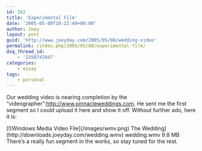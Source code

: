 ```yaml
---
id: 162
title: 'Experimental Film'
date: '2005-05-08T18:22:49+00:00'
author: Joey
layout: post
guid: 'http://www.joeyday.com/2005/05/08/wedding-video'
permalink: /index.php/2005/05/08/experimental-film/
dsq_thread_id:
    - '2350743947'
categories:
    - essay
tags:
    - personal
---
```


Our wedding video is nearing completion by the “videographer”:http://www.pinnacleweddings.com. He sent me the first segment so I could upload it here and show it off. Without further ado, here it is:

<div class="filetile">[![Windows Media Video File](/images/wmv.png) The Wedding](http://downloads.joeyday.com/wedding.wmv)  
wedding.wmv  
9.8 MB</div>There’s a really fun segment in the works, so stay tuned for the rest.